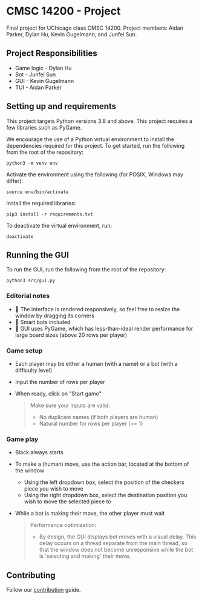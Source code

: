 # CMSC 14200 - Project

Final project for UChicago class CMSC 14200. Project members: Aidan Parker, Dylan Hu, Kevin Gugelmann, and Junfei Sun.

## Project Responsibilities

* Game logic - Dylan Hu
* Bot - Junfei Sun
* GUI - Kevin Gugelmann
* TUI - Aidan Parker

## Setting up and requirements

This project targets Python versions 3.8 and above. This project requires a few libraries such as PyGame.

We encourage the use of a Python virtual environment to install the dependencies required for this project. To get started, run the following from the root of the repository:

```
python3 -m venv env
```

Activate the environment using the following (for POSIX, Windows may differ):
```
source env/bin/activate
```

Install the required libraries:
```
pip3 install -r requirements.txt
```

To deactivate the virtual environment, run:
```
deactivate
```

## Running the GUI

To run the GUI, run the following from the root of the repository:
```shell
python3 src/gui.py
```

### Editorial notes

- 📐 The interface is rendered responsively, so feel free to resize the window by dragging its corners
- 🦾 Smart bots included
- 🐌 GUI uses PyGame, which has less-than-ideal render performance for large board sizes (above 20 rows per player)

### Game setup

- Each player may be either a human (with a name) or a bot (with a difficulty level)
- Input the number of rows per player
- When ready, click on "Start game"

  > Make sure your inputs are valid:
  > - No duplicate names (if both players are human)
  > - Natural number for rows per player (>= 1)

### Game play
- Black always starts
- To make a (human) move, use the action bar, located at the bottom of the window
  - Using the left dropdown box, select the position of the checkers piece you wish to move
  - Using the right dropdown box, select the destination position you wish to move the selected piece to
- While a bot is making their move, the other player must wait

  > Performance optimization:
  > - By design, the GUI displays bot moves with a visual delay. This delay occurs on a thread separate from the main thread, so that the window does not become unresponsive while the bot is 'selecting and making' their move.

## Contributing

Follow our [contribution](CONTRIBUTING.md) guide.
